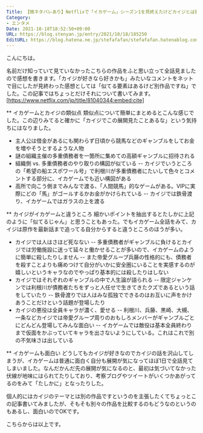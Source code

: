 ```yaml
---
Title: 【微ネタバレあり】Netflixで「イカゲーム」シーズン1を見終えたけどカイジとは別物だった
Category:
- エンタメ
Date: 2021-10-18T18:52:50+09:00
URL: https://blog.stenyan.jp/entry/2021/10/18/185250
EditURL: https://blog.hatena.ne.jp/stefafafan/stefafafan.hatenablog.com/atom/entry/13574176438023844000
---
```


こんにちは。

名前だけ知っていて見ていなかったこちらの作品をふと思い立って全話見ましたので感想を書きます。「カイジが好きなら好きかも」みたいなコメントをネットで目にしたが見終わった感想としては「似てる要素はあるけど別作品ですね」でした。この記事ではちょっとだけそれについて書いてみます。
[https://www.netflix.com/jp/title/81040344:embed:cite]

** イカゲームとカイジの類似点
類似点について簡単にまとめるとこんな感じでした。この辺りみてると確かに「カイジでこの展開見たことあるな」という気持ちにはなりました。

- 主人公は借金があるにも関わらず日頃から競馬などのギャンブルをしてお金を増やそうとするような人物
- 謎の組織主催の多重債務者を一箇所に集めての高額ギャンブルに招待される
- 組織側 vs. 多重債務者のやり取りの構図が似ている
-- カイジでいうところの「希望の船エスポワール号」で利根川が多重債務者にたいして色々とコメントする部分に、イカゲームでも近い構図がある
- 高所で向こう側までみんなで渡る、「人間競馬」的なゲームがある。VIPに実際にどの「馬」がゴールするかお金がかけられている
-- カイジでは鉄骨渡り、イカゲームではガラスの上を渡る

** カイジがイカゲームと違うところ
細かいポイントを抽出するとたしかに上記のように「似てるじゃん」と思うこともあった。でもイカゲーム全話をみて、カイジは原作を最新話まで追ってる自分からすると違うところのほうが多い。

- カイジでは人はさほど死なない
-- 多重債務者がギャンブルに負けるとカイジでは労働施設に送って延々と働かせることが多いので、イカゲームのように簡単に殺したりしません
-- また帝愛グループ兵藤の性格的にも、債務者を殺すことよりも痛めつけて自分がいかに安全圏にいることを実感するのが嬉しいというキャラなのでやっぱり基本的には殺したりはしない
- カイジではそれぞれのギャンブルの中で人生論が語られる
-- 限定ジャンケンでは利根川が債務者たちをずっと人任せで生きてきたクズであるという話をしていたり
-- 鉄骨渡りでは人はみな孤独でできるのはお互いに声をかけあうことだけという話題が登場したり
- カイジの悪役は全員キャラが濃く、愛せる
-- 利根川、兵藤、黒崎、大槻、一条などカイジでは帝愛グループ周りのおもしろメンバーがギャンブルごとにどんどん登場してみんな面白い
-- イカゲームでは敵役は基本全員終わりまで仮面をかぶっていてキャラを出さないようにしている。これはこれで別の不気味さは出している

** イカゲームも面白い
どうしてもカイジが好きなのでカイジの話を沢山してしまうが、イカゲームは普通に面白く自分も展開が気になってほぼ1日で全話見てしまいました。なんだかんだ先の展開が気になるのと、最初は気づいてなかった伏線が地味にはられてたりしており、考察ブログやツイートがいくつかあがってるのをみて「たしかに」となったりした。

個人的にはカイジのテーマとは別の作品ですというのを主張したくてちょっとこの記事書いてみましたが、そもそも別々の作品を比較するのもどうなのというのもあるし、面白いのでOKです。

こちらからは以上です。
